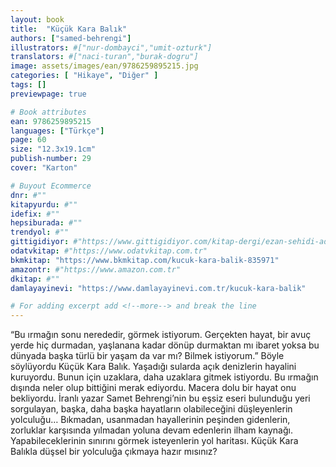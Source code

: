 ```yaml
---
layout: book
title:  "Küçük Kara Balık"
authors: ["samed-behrengi"]
illustrators: #["nur-dombayci","umit-ozturk"]
translators: #["naci-turan","burak-dogru"]
image: assets/images/ean/9786259895215.jpg
categories: [ "Hikaye", "Diğer" ]
tags: []
previewpage: true

# Book attributes
ean: 9786259895215
languages: ["Türkçe"]
page: 60
size: "12.3x19.1cm"
publish-number: 29
cover: "Karton"

# Buyout Ecommerce
dnr: #""
kitapyurdu: #""
idefix: #""
hepsiburada: #""
trendyol: #""
gittigidiyor: #"https://www.gittigidiyor.com/kitap-dergi/ezan-sehidi-adnan-menderes_pdp_732728793"
odatvkitap: #"https://www.odatvkitap.com.tr"
bkmkitap: "https://www.bkmkitap.com/kucuk-kara-balik-835971"
amazontr: #"https://www.amazon.com.tr"
dkitap: #""
damlayayinevi: "https://www.damlayayinevi.com.tr/kucuk-kara-balik"

# For adding excerpt add <!--more--> and break the line
---
```

“Bu ırmağın sonu nerededir, görmek istiyorum. Gerçekten hayat, bir avuç yerde hiç durmadan, yaşlanana kadar dönüp durmaktan mı ibaret yoksa bu dünyada başka türlü bir yaşam da var mı? Bilmek istiyorum.”
Böyle söylüyordu Küçük Kara Balık. Yaşadığı sularda açık denizlerin hayalini kuruyordu. Bunun için uzaklara, daha uzaklara gitmek istiyordu. Bu ırmağın dışında neler olup bittiğini merak ediyordu. Macera dolu bir hayat onu bekliyordu.
İranlı yazar Samet Behrengi’nin bu eşsiz eseri bulunduğu yeri sorgulayan, başka, daha başka hayatların olabileceğini düşleyenlerin yolculuğu… Bıkmadan, usanmadan hayallerinin peşinden gidenlerin, zorluklar karşısında yılmadan yoluna devam edenlerin ilham kaynağı. Yapabileceklerinin sınırını görmek isteyenlerin yol haritası.
Küçük Kara Balıkla düşsel bir yolculuğa çıkmaya hazır mısınız?
<!--more--> 